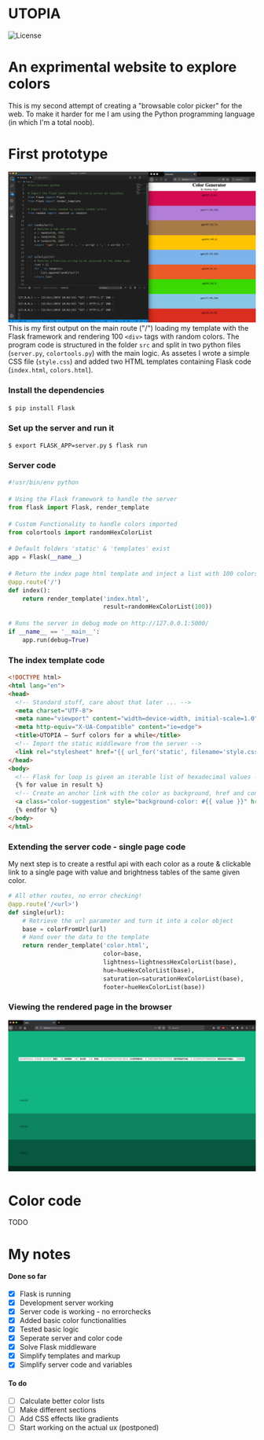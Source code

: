 # UTOPIA
![License](https://poser.pugx.org/laravel/lumen-framework/license.svg)

# An exprimental website to explore colors

This is my second attempt of creating a "browsable color picker" for the web. To make it harder for me I am using the Python programming language (in which I'm a total noob).

# First prototype

![cover](documentation/prototype.png)
This is my first output on the main route ("/") loading my template with the Flask framework and rendering 100 ``<div>`` tags with random colors. The program code is structured in the folder ``src`` and split in two python files (``server.py``, ``colortools.py``) with the main logic. As assetes I wrote a simple CSS file (``style.css``) and added two HTML templates containing Flask code (``index.html``, ``colors.html``).

### Install the dependencies
```$ pip install Flask```

### Set up the server and run it
```$ export FLASK_APP=server.py```
```$ flask run```


### Server code
```python
#!usr/bin/env python

# Using the Flask framework to handle the server
from flask import Flask, render_template

# Custom Functionality to handle colors imported
from colortools import randomHexColorList

# Default folders 'static' & 'templates' exist
app = Flask(__name__)

# Return the index page html template and inject a list with 100 colors
@app.route('/')
def index():
    return render_template('index.html',
                           result=randomHexColorList(100))

# Runs the server in debug mode on http://127.0.0.1:5000/
if __name__ == '__main__':
    app.run(debug=True)
```

### The index template code
```html
<!DOCTYPE html>
<html lang="en">
<head>
  <!-- Standard stuff, care about that later ... -->
  <meta charset="UTF-8">
  <meta name="viewport" content="width=device-width, initial-scale=1.0">
  <meta http-equiv="X-UA-Compatible" content="ie=edge">
  <title>UTOPIA – Surf colors for a while</title>
  <!-- Import the static middleware from the server -->
  <link rel="stylesheet" href="{{ url_for('static', filename='style.css') }}">
</head>
<body>
  <!-- Flask for loop is given an iterable list of hexadecimal values -->
  {% for value in result %}
  <!-- Create an anchor link with the color as background, href and content -->
  <a class="color-suggestion" style="background-color: #{{ value }}" href="{{ value }}">{{ value }}</a>
  {% endfor %}
</body>
</html>
```

### Extending the server code - single page code
My next step is to create a restful api with each color as a route & clickable link to a single page with value and brightness tables of the same given color.

```python
# All other routes, no error checking!
@app.route('/<url>')
def single(url):
    # Retrieve the url parameter and turn it into a color object
    base = colorFromUrl(url)
    # Hand over the data to the template
    return render_template('color.html',
                           color=base,
                           lightness=lightnessHexColorList(base),
                           hue=hueHexColorList(base),
                           saturation=saturationHexColorList(base),
                           footer=hueHexColorList(base))
```

### Viewing the rendered page in the browser
![cover](documentation/singlepage.png)


# Color code

TODO

# My notes

#### Done so far
- [x] Flask is running
- [x] Development server working
- [x] Server code is working - no errorchecks
- [x] Added basic color functionalities
- [x] Tested basic logic
- [x] Seperate server and color code
- [x] Solve Flask middleware
- [x] Simplify templates and markup
- [x] Simplify server code and variables

#### To do
- [ ] Calculate better color lists
- [ ] Make different sections
- [ ] Add CSS effects like gradients
- [ ] Start working on the actual ux (postponed)
